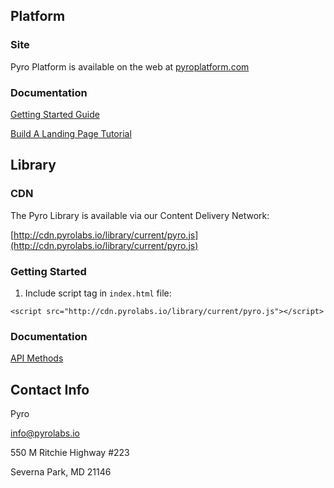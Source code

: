## Platform
### Site
Pyro Platform is available on the web at [pyroplatform.com](http://pyroplatform.com)

### Documentation

[Getting Started Guide](http://pyrolabs.readme.io/v1.0/docs/getting-started)

[Build A Landing Page Tutorial](http://pyrolabs.readme.io/v1.0/docs/add-a-landing-page)

## Library

### CDN

The Pyro Library is available via our Content Delivery Network:

[http://cdn.pyrolabs.io/library/current/pyro.js](http://cdn.pyrolabs.io/library/current/pyro.js)

### Getting Started

1. Include script tag in `index.html` file:

```
<script src="http://cdn.pyrolabs.io/library/current/pyro.js"></script>
```
### Documentation

[API Methods](http://cdn.pyrolabs.io/library/current/docs/Pyro.html)



## Contact Info
Pyro

info@pyrolabs.io

550 M Ritchie Highway #223

Severna Park, MD 21146
